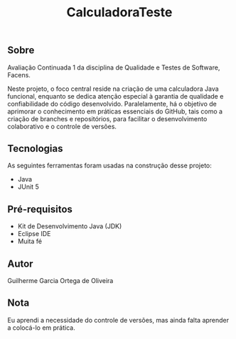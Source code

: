 <!DOCTYPE html>
<html lang="pt-BR">
<head>
    <meta charset="UTF-8">
    <meta name="viewport" content="width=device-width, initial-scale=1.0">
    <title>CalculadoraTeste</title>
</head>
<body>
    <header>
        <h1>CalculadoraTeste</h1>
    </header>
    <section id="sobre">
        <h2>Sobre</h2>
        <p>Avaliação Continuada 1 da disciplina de Qualidade e Testes de Software, Facens.</p>
        <p>Neste projeto, o foco central reside na criação de uma calculadora Java funcional, enquanto se dedica atenção especial à garantia de qualidade e confiabilidade do código desenvolvido. Paralelamente, há o objetivo de aprimorar o conhecimento em práticas essenciais do GitHub, tais como a criação de branches e repositórios, para facilitar o desenvolvimento colaborativo e o controle de versões.</p>
    </section>
    <section id="tecnologias">
        <h2>Tecnologias</h2>
        <p>As seguintes ferramentas foram usadas na construção desse projeto:</p>
        <ul>
            <li>Java</li>
            <li>JUnit 5</li>
        </ul>
    </section>
    <section id="pre-requisitos">
        <h2>Pré-requisitos</h2>
        <ul>
            <li>Kit de Desenvolvimento Java (JDK)</li>
            <li>Eclipse IDE</li>
            <li>Muita fé</li>
        </ul>
    </section>
    <section id="autor">
        <h2>Autor</h2>
        <p>Guilherme Garcia Ortega de Oliveira</p>
    </section>
    </section>
    <section id="pre-requisitos">
        <h2>Nota</h2>
        <p>Eu aprendi a necessidade do controle de versões, mas ainda falta aprender a colocá-lo em prática.</p>
    </section>
</body>
</html>
